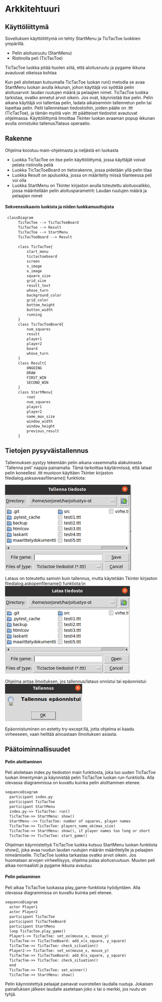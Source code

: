 # Arkkitehtuuri

## Käyttöliittymä

Sovelluksen käyttöliittymä on tehty StartMenu ja TicTacToe luokkien ympärillä.

- Pelin aloitusruutu (StartMenu)
- Ristinolla peli (TicTacToe)

TicTacToe luokka pitää huolen siitä, että aloitusruutu ja pygame ikkuna avautuvat oikeissa kohtaa

Kun peli aloitetaan kutsumalla TicTacToe luokan run() metodia se avaa StartMenu luokan avulla ikkunan, johon käyttäjä voi syöttää pelin aloitusarvot: laudan ruutujen määrä ja pelaajien nimet. TicTacToe luokka tarkistaa, ovatko annetut arvot oikein. Jos ovat, käynnistää itse pelin. Pelin aikana käyttäjä voi tallentaa pelin, ladata aikaisemmin tallennetun pelin tai lopettaa pelin. Pelit tallennetaan tiedostoihin, joiden pääte on .ttt (TicTacToe), ja tämän myötä vain .ttt päätteiset tiedostot avautuvat ohjelmassa. Käyttöliittymä ilmoittaa Tkinter luokan avaaman popup ikkunan avulla onnistuiko tallenus7lataus operaatio.

## Rakenne

Ohjelma koostuu main-ohjelmasta ja neljästä eri luokasta
- Luokka TicTacToe on itse pelin käyttöliittymä, jossa käyttäjät voivat pelata ristinolla peliä
- Luokka TicTacToeBoard on tietorakenne, jossa pidetään yllä pelin tilaa
- Luokka Result on apuluokka, jossa on määritelty missä tilanteessa peli voi olla
- Luokka StartMenu on Tkinter kirjaston avulla toteutettu aloitusvalikko, jossa määritellään pelin aloitusparametrit: Laudan ruutujen määrä ja pelaajien nimet

#### Sekvenssikaavio luokista ja niiden luokkamuuttujista


```mermaid
 classDiagram
      TicTacToe --> TicTacToeBoard
      TicTacToe --> Result
      TicTacToe --> StartMenu
      TicTacToeBoard --> Result
      
      class TicTacToe{
          start_menu
          tictactoeboard
          screen
          x_image
          o_image
          square_size
          grid_size
          result_text
          whose_turn
          background_color
          grid_color
          bottom_height
          button_width
          running
      }
      class TicTacToeBoard{
          num_squares
          result
          player1
          player2
          board
          whose_turn
      }
      class Result{
          ONGOING
          DRAW
          FIRST_WIN
          SECOND_WIN
      }
      class StartMenu{
          root
          num_squares
          player1
          player2
          name_max_size
          window_width
          window_height
          previous_result
      }
```

## Tietojen pysyväistallennus

Tallennuksen pystyy tekemään pelin aikana vasemmalta alakulmasta 'Tallenna peli' nappia painamalla. Tämä tarkoittaa käytännössä, että lataat pelin koneellesi .ttt muotoon käyttäen Tkinter kirjaston filedialog.asksaveasfilename() funktiota:

![](./Kuvat/Tallennus.png)

Lataus on toteutettu samoin kuin tallennus, mutta käytetään Tkinter kirjaston fliedialog.askopenfilename() funktiota:\n
![](./Kuvat/Lataus.png)

Ohjelma antaa ilmoituksen, jos tallennus/lataus onnistui tai epäonnistui:  
![](./Kuvat/Tallennus_epaonnistui.png)

Epäonnistuminen on estetty try-except:llä, jotta ohjelma ei kaadu virheeseen, vaan heittää ainoastaan ilmoituksen asiasta.

## Päätoiminnallisuudet

#### Pelin aloittaminen

Peli aloitetaan index.py tiedoston main funktiosta, joka luo uuden TicTacToe luokan ilmentymän ja käynnistää pelin TicTacToe luokan run-funktiolla. Alla olevassa diagrammissa on kuvattu kuinka pelin aloittaminen etenee. 

```mermaid
sequenceDiagram
  participant index.py
  participant TicTacToe
  participant StartMenu
  index.py->> TicTacToe: run()
  TicTacToe->> StartMenu: show()
  StartMenu-->> TicTacToe: number of squares, player names
  TicTacToe->> TicTacToe: players_name_ok(max_size)
  TicTacToe->> StartMenu: show(), if player names too long or short
  TicTacToe->> TicTacToe: start_game()
```

Ohjelman käynnistettyä TicTacToe luokka kutsuu StartMenu luokan funktiota show(), joka avaa ruudun laudan ruutujen määrän määrittelylle ja pelaajien nimeämiselle. TicTacToe luokka tarkastaa ovatko arvot oikein. Jos huomataan arvojen virheellisyys, ohjelma palaa aloitusruutuun. Muuten peli alkaa normaalisti ja pygame ikkuna avautuu 


#### Pelin pelaaminen

Peli alkaa TicTacToe luokassa play_game-funktiota hyödyntäen. Alla olevassa diagrammissa on kuvattu kuinka peli etenee.

```mermaid
sequenceDiagram
  actor Player1
  actor Player2
  participant TicTacToe
  participant TicTacToeBoard
  participant StartMenu
  loop TicTacToe.play_game()
  Player1->> TicTacToe: set_xo(mouse_x, mouse_y)
  TicTacToe->> TicTacToeBoard: add_x(x_square, y_square)
  TicTacToe->> TicTacToe: check_situation()
  Player2->> TicTacToe: set_xo(mouse_x, mouse_y)
  TicTacToe->> TicTacToeBoard: add_0(x_square, y_square)
  TicTacToe->> TicTacToe: check_situation()
  end
  TicTacToe->> TicTacToe: set_winner()
  TicTacToe->> StartMenu: show()
```
Pelin käynnistettyä pelaajat painavat vuorotellen laudalla ruutuja. Jokaisen painalluksen jälkeen laudalle asetetaan joko x tai o merkki, jos ruutu on tyhjä. 
